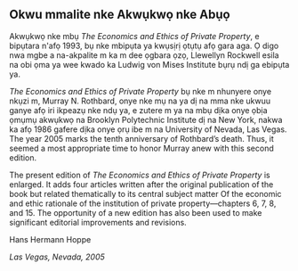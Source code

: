 ## Okwu mmalite nke Akwụkwọ nke Abụọ

Akwụkwọ nke mbụ *The Economics and Ethics of Private Property*, e bipụtara n'afọ 1993, bụ nke mbipụta ya kwụsịrị ọtụtụ afọ gara aga. Ọ digo nwa mgbe a na-akpalite m ka m dee ọgbara ọzọ, Llewellyn Rockwell esila na obi ọma ya wee kwado ka Ludwig von Mises Institute bụrụ ndị ga ebipụta ya.

*The Economics and Ethics of Private Property* bụ nke m nhunyere onye nkụzi m, Murray N. Rothbard, onye nke mụ na ya dị na mma nke ukwuu ganye afọ iri ikpeazụ nke ndụ ya, e zutere m ya na mbụ dịka onye ọbịa ọmụmụ akwụkwọ na Brooklyn Polytechnic Institute dị na New York, nakwa ka afọ 1986 gafere dịka onye ọrụ ibe m na University of Nevada, Las Vegas. The year 2005 marks the tenth anniversary of Rothbard’s death. Thus, it seemed a most appropriate time to honor Murray anew with this second edition.

The present edition of *The Economics and Ethics of Private Property* is enlarged. It adds four articles written after the original publication of the book but related thematically to its central subject matter Of the economic and ethic rationale of the institution of private property—chapters 6, 7, 8, and 15. The opportunity of a new edition has also been used to make significant editorial improvements and revisions.

Hans Hermann Hoppe

*Las Vegas, Nevada, 2005*